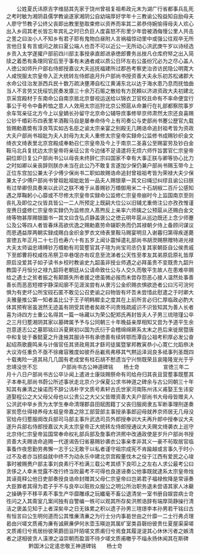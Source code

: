 <!-- { "loadSidebar": true } -->
　　公姓夏氏讳原吉字维喆其先家于饶州曾祖复祖希政元末为湖广行省都事兵乱死之考时敏为湘阴县儒学教谕遂家湘阴公自幼端厚好学年十三教谕公殁益知自励母夫人廖守节教子公终父丧即出教里塾取束修以资养而率其二弟恭侍婉愉得母夫人欢心出入乡闾其老长皆忘年宾礼之时已负巨人度喜怒不形里少年尝被酒侮慢公里人共击之詈之曰汝小人不知乡有君子耶有鬼物白昼附人言祸福惊动里中或强公往观卒无所言他日复有言或问之故曰夏公端人也吾不可以近公一无所动心洪武庚午岁以诗经选乡贡入太学遂擢户部前四川部主事授承直郎进承徳郎曹务丛挫凡仓库府帑之出入简牍之着悉有条理同官后至于事有未通者咸以质公日环左右公虽纷冗必为之尽心盖人人徳公如师升户部右侍郎授嘉议大夫巡抚福建所过郡邑考察吏治咨访民隐公明寛大人咸悦服太宗皇帝入正大统转左侍郎逾月升户部尚书授资善大夫永乐初苏松诸郡大水命公往治发浙西兵民十数万疏决壅滞自松江黄浦东北以达于海水患乃息而抚恤曲当人不言劳又抚绥饥民奏发廪三十余万石赈之散给有方民頼以济进资政大夫初建北京采宫殿材于东南命公自南京抵北京督视运送给以锦衣卫官校且命有不率命便宜行事公于号令中备矜恤之意人人效用太宗巡狩北京公预扈从命兼行在礼部都察院事岁余车驾亲征北方今上以皇嫡长孙留守北京命公辅导庶事修举京师肃然太宗还良喜赐公钞千缗彩币四表里羊酒鞍马自是屡奉命侍今上有司奏公与吏部尚书蹇公歴官九载皆赐勅嘉奬有淳良笃实如古名臣之谕太宗亲宴之别殿无几赐诰命追封祖考皆为资政大夫户部尚书祖妣为夫人封母为太夫人重修太宗皇帝实録命公监修书成赐钞织金文绮衣文绮表里北京宫殿成奉勅召仁宗皇帝及今上于南京二圣喜公至赐宴劳及钞白金鞍马北兵复扰边太宗皇帝将亲征公言今边储不足请遣将无烦六师忤旨罢官仁宗皇帝嗣位即日复公户部尚书公以母丧未终辞仁宗曰国家不幸有大事正朕与卿等协心比力之时如卿以亲丧辞则朕亦未当在此公乃不敢复言遂加少保仍兼户部尚书赐玉带今上正位东宫加公兼太子少傅少保尚书二职如故赐诰命追封曾祖祖考皆为荣禄大夫少保兼太子少傅户部尚书曾祖妣祖妣妣皆一品夫人赐银章一其文曰绳愆纠缪且谕公曰朕有过举卿但具奏来以此识之朕不难于从善赐钞万缗御用米二十石胡椒二百斤公感知遇之厚鞠躬小心靡或不尽修太宗皇帝实録命公监修仁宗皇帝崩时今上监国南京至则丧礼及即位之仪皆具皆公一二人所预定上既嗣大位公以旧辅尤重倚注公亦孜孜惟谨宠赉日盛修仁宗皇帝实録仍为监修庶人髙煦反上亲率六师擒之公预扈从还赐白金文绮等物甚厚赐银圗书一其文曰含弘贞静盖褒公之徳云明年扈从巡边既还上念少师蹇公及公等四人者皆春秌高欲优逸之赐勅嘉劳命辍职务而仍其禄朝夕侍上备顾问谋议而恩遇益厚两朝实録成赐白金织金罗衣文绮表里鞍马赐宴明旦入谢暮归第得疾遂薨宣徳五年正月二十七日也寿六十有五岁上闻讣震悼遣礼部尚书胡濙赐祭赠特进光禄大夫太师谥忠靖赙钞万缗勅有司营塟官其子瑄为尚宝司丞仍复其家朝臣自公侯贵戚下至郎曹将校咸徃吊祭卫卒巷氓亦有叹息至流涕者公天性至孝友其弟原启原礼皆厚原启没爱其子如子读书乡校时教谕史九韶虽非授业师遇之必拜虽贵不变既贵九韶升教国子月恒分之禄九韶将老朝廷从公请命致仕公与人交久而敬平生故人在患难卒赒给之遇士之贫者振之有颠踬失所者援之徳虽微必报而未尝存怨恶心接人温然处事善善长而恶恶短襟宇静深闳廓不见涯涘尝有从隶污公金织赐衣惧欲迯者公曰污可浣何惧为有吏坏公所宝砚石匿不敢见公召吏谕之曰物皆有坏吾未尝惜此慰遣之于时卿大夫雅量推公第一知者盖比公于王子明韩穉圭之度其在上前所言必归仁厚临政必酌大体其预宥宻虽泯然无迹盖有阴受其徳者矣故不问贵贱疏戚识不识皆知其为善人长者喜为诗四方士重公名得其一篇一咏藏以为荣公配郑氏再封皆夫人子男三琉瑄瑾公卒之三月归塟湘阴其家以墓碑属予予与公同朝三十年晚益亲厚相知又尝为予道平生余岂意遂志公之墓耶铭曰泝夏厥初以国为氏衍于会稽绵绵厥系太末之邑后来徙居暨唐中和复徙于番懿夏之升逢掖其服诗书有承徳善有续转鄂而潭自公祖考积厚必发公奋起绍燕歌鹿鸣来与计偕官任其贤政用其才繇司徒属暨掌邦教寅恭小心寛仁允蹈叅决大议洊任重负不亟不徐雍容雅度如彼乔岳嶻焉弗移其气黙运泽润良多祗事列圣既四十载夷险一道其舄几几国有老成堂有柱石胡不慭遗当宁兴恻既荣且哀隆隆宠光于乎忠靖没世不忘
　　
　　户部尚书古公神道碑铭　　杨士竒
　　
　　宣徳三年二月十八日户部尚书古公卒讣闻上遣进士康琰赐祭命有司给舟归其丧且营塟事既塟其子本奉礼部尚书蔚公所述事状走北京介少保夏公求书神道之碑余与古公同朝三十年知其有亷清之操诺而不辞公讳朴字文质号素轩古氏世家河南陈州讳义甫娶王生讳安道娶程公之大父母父母也以公贵公之大父父皆赠资善大夫户部尚书大母母皆赠夫人公洪武中举乡贡为太学生奉命清理郡县田赋图籍丁父丧归服阕隶五军断事理刑遂奏家贫愿仕得禄养母太祖皇帝嘉之除工部营部主事授承事郎迎母就养京师居无几母没官给舟归塟服阕改兵部司马部主事升武选司员外郎授奉训大夫再升郎中授奉议大夫遂升兵部右侍郎授嘉议大夫太宗皇帝正大统转左侍郎授通议大夫赐文绮袭衣上巡守北京侍仁宗皇帝监国常奉命权礼部兵部及詹事府洪熈中改通政使是岁升户部尚书授资善大夫赐诰命追赐一代遂谒告归省墓赐钞袭衣公事亲孝非其义一豪不茍取居官临事蚤作夜思勤劳弗懈一志于公无敢干以私者谨守祖宗成宪不肯踰越或言事久于时小过不及者亦当损益就中终不为动永乐中建北京宫殿董伐木之役于江西有爱民之心竣事时被赐赉户部主事刘良素行不检满三载公考其绩下良叩上之左右人求公最考公曰贪侈之人幸未觉露不改行终当败最考不可得也良遂诬奏公他事既就逮系太宗皇帝烛其诬竟释公他日吏部奏授良诰命封赠其父母仁宗皇帝曰岂弟君子福禄攸降是常诬奏大臣罪者其得为君子乎不与良卒以赃败众服公之明公所治职务退未尝语其家人冰蘗之操确乎不移平素不事生产华靡雕琢之玩纎毫不畜公退清坐一室书册自娱尝病士竒徃问之入其斋室几案间独有自警编一帙可以观其所存矣洪熈诰辞有端厚简静操行清洁之褒盖见知于上者深矣卒之日无铢累之积以遗子孙男三瑄璟李本孙男若干铭曰古有恒言曰公生明何道而公其惟亷清亷之为行士分内事曷世由之什靡一二士行弗贞理曷由兴嗟文质甫为亷有诚厥亷伊何氷壶玉暎迨其属纩室类县磬纷彼贵仕夏屋渠渠嗟文质甫归兮焉居纷彼荣爵田亘阡陌嗟文质甫归兮焉食其履湜湜其心休休污者之嫉清者之逑相彼贪人潢潦之溢崇朝而盈涸不待夕嗟文质甫皦乎不缁永扬休闻其在斯碑
　　
　　黔国沐公定逺忠敬王神道碑铭　　杨士竒
　　

